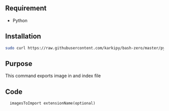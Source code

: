 ## Requirement

 - Python

## Installation
```bash
sudo curl https://raw.githubusercontent.com/karkipy/bash-zero/master/python/imagesToImport/imagesToImport -o /usr/local/bin/imagesToImport && sudo chmod +x /usr/local/bin/imagesToImport
```

## Purpose

This command exports image in and index file

## Code

```
  imagesToImport extensionName(optional)
```
